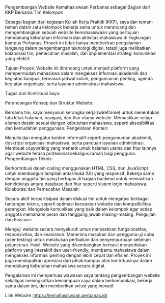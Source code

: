 
Pengembangan Website Kemahasiswaan Perbanas sebagai Bagian dari KKP Bersama Tim Kelompok

Sebagai bagian dari kegiatan Kuliah Kerja Praktik (KKP), saya dan teman-teman dalam satu kelompok bekerja sama untuk merancang dan mengembangkan sebuah website kemahasiswaan yang bertujuan mendukung kebutuhan informasi dan aktivitas mahasiswa di lingkungan kampus Perbanas. Proyek ini tidak hanya memberikan pengalaman langsung dalam pengembangan teknologi digital, tetapi juga melibatkan kolaborasi tim, pemecahan masalah, dan implementasi strategi komunikasi yang efektif.

Tujuan Proyek:
Website ini dirancang untuk menjadi platform yang mempermudah mahasiswa dalam mengakses informasi akademik dan kegiatan kampus, termasuk jadwal kuliah, pengumuman penting, agenda kegiatan organisasi, serta layanan administrasi mahasiswa.

Tugas dan Kontribusi Saya:

Perancangan Konsep dan Struktur Website:

Bersama tim, saya menyusun kerangka kerja (wireframe) untuk menentukan tata letak halaman, navigasi, dan fitur utama website.
Memastikan setiap elemen desain sesuai dengan kebutuhan mahasiswa, seperti aksesibilitas dan kemudahan penggunaan.
Pengelolaan Konten:

Menulis dan mengatur konten informatif seperti pengumuman akademik, deskripsi organisasi mahasiswa, serta panduan layanan administrasi.
Membuat copywriting yang menarik untuk halaman utama dan fitur lainnya agar website terasa profesional sekaligus ramah bagi pengguna.
Pengembangan Teknis:

Berkontribusi dalam coding menggunakan HTML, CSS, dan JavaScript untuk membangun tampilan antarmuka (UI) yang responsif.
Bekerja sama dengan anggota tim yang bertugas di bagian backend untuk memastikan konektivitas antara database dan fitur seperti sistem login mahasiswa.
Kolaborasi dan Pemecahan Masalah:

Secara aktif berpartisipasi dalam diskusi tim untuk mengatasi berbagai tantangan teknis, seperti optimasi kecepatan website dan kompatibilitas perangkat.
Mengelola komunikasi yang baik dalam kelompok agar setiap anggota memahami peran dan tanggung jawab masing-masing.
Pengujian dan Evaluasi:

Menguji website secara menyeluruh untuk memastikan fungsionalitas, responsivitas, dan keamanan.
Menerima masukan dari pengguna uji coba (user testing) untuk melakukan perbaikan dan penyempurnaan sebelum peluncuran.
Hasil:
Website yang dikembangkan berhasil menyediakan platform yang interaktif dan user-friendly, membantu mahasiswa dalam mengakses informasi penting dengan lebih cepat dan efisien. Proyek ini juga mendapatkan apresiasi dari pihak kampus atas kontribusinya dalam mendukung kebutuhan mahasiswa secara digital.

Pengalaman ini memperluas wawasan saya tentang pengembangan website sekaligus meningkatkan kemampuan saya dalam berkomunikasi, bekerja sama dalam tim, dan memberikan solusi yang inovatif.

Link Website :https://kemahasiswaan.perbanas.id/
